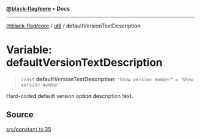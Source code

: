 [**@black-flag/core**](../../README.md) • **Docs**

***

[@black-flag/core](../../README.md) / [util](../README.md) / defaultVersionTextDescription

# Variable: defaultVersionTextDescription

> `const` **defaultVersionTextDescription**: `"Show version number"` = `'Show version number'`

Hard-coded default version option description text.

## Source

[src/constant.ts:35](https://github.com/Xunnamius/black-flag/blob/078357b0a89baf1ca6264881df1614997567a0db/src/constant.ts#L35)
